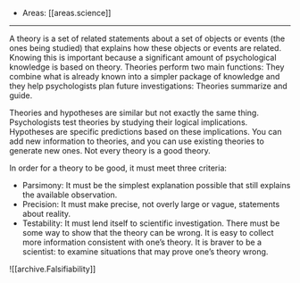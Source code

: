 
- Areas: [[areas.science]]

---

A theory is a set of related statements about a set of objects or events (the ones being studied) that explains how these objects or events are related. Knowing this is important because a significant amount of psychological knowledge is based on theory. Theories perform two main functions: They combine what is already known into a simpler package of knowledge and they help psychologists plan future investigations: Theories summarize and guide.

Theories and hypotheses are similar but not exactly the same thing. Psychologists test theories by studying their logical implications. Hypotheses are specific predictions based on these implications. You can add new information to theories, and you can use existing theories to generate new ones. Not every theory is a good theory.

In order for a theory to be good, it must meet three criteria:

- Parsimony: It must be the simplest explanation possible that still explains the available observation.
- Precision: It must make precise, not overly large or vague, statements about reality.
- Testability: It must lend itself to scientific investigation. There must be some way to show that the theory can be wrong. It is easy to collect more information consistent with one’s theory. It is braver to be a scientist: to examine situations that may prove one’s theory wrong.

![[archive.Falsifiability]]
